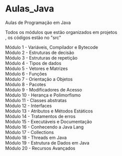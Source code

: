 # Aulas_Java
Aulas de Programação em Java

Todos os módulos que estão organizados em projetos<br/>
, os códigos estão no "src"<br/>

Módulo 1 - Variáveis, Compilador e Bytecode<br/>
Módulo 2 - Estruturas de decisão<br/>
Módulo 3 - Estruturas de repetição<br/>
Módulo 4 - Tipos de dados<br/>
Módulo 5 - Vetores e Matrizes<br/>
Módulo 6 - Funções<br/>
Módulo 7 - Orientação a Objetos<br/>
Módulo 8 - Pacotes<br/>
Módulo 9 - Modificadores de Acesso<br/>
Módulo 10 - Herança e Polimorfismo<br/>
Módulo 11 - Classes abstratas<br/>
Módulo 12 - Interfaces<br/>
Módulo 13 - Atributos e Métodos Estáticos<br/>
Módulo 14 - Tratamentos de erros<br/>
Módulo 15 - Executáveis e Documentação<br/>
Módulo 16 - Conhecendo a Java Lang<br/>
Módulo 17 - Collections<br/>
Módulo 18 - Threads em Java<br/>
Módulo 19 - Estrutura de Dados em Java<br/>
Módulo 20 - Recursos Avançados<br/>
